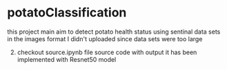 # potatoClassification
this project main aim to detect potato health status using sentinal data sets in the images format
I didn't  uploaded since data sets were too large

2. checkout source.ipynb file source code with output it has been implemented with Resnet50 model 
